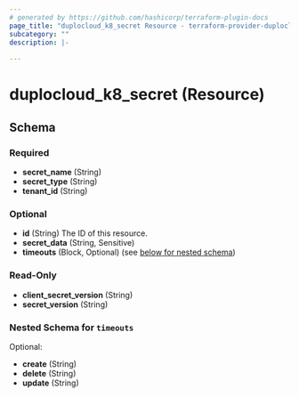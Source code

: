 ```yaml
---
# generated by https://github.com/hashicorp/terraform-plugin-docs
page_title: "duplocloud_k8_secret Resource - terraform-provider-duplocloud"
subcategory: ""
description: |-
  
---
```


# duplocloud_k8_secret (Resource)





<!-- schema generated by tfplugindocs -->
## Schema

### Required

- **secret_name** (String)
- **secret_type** (String)
- **tenant_id** (String)

### Optional

- **id** (String) The ID of this resource.
- **secret_data** (String, Sensitive)
- **timeouts** (Block, Optional) (see [below for nested schema](#nestedblock--timeouts))

### Read-Only

- **client_secret_version** (String)
- **secret_version** (String)

<a id="nestedblock--timeouts"></a>
### Nested Schema for `timeouts`

Optional:

- **create** (String)
- **delete** (String)
- **update** (String)



